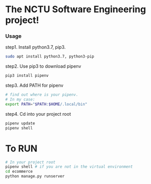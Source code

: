 # The NCTU Software Engineering project!
### Usage
step1. Install python3.7, pip3.
```bash
sudo apt install python3.7, python3-pip
```
step2. Use pip3 to download pipenv
```bash
pip3 install pipenv
```
step3. Add PATH for pipenv
```bash
# find out where is your pipenv.
# In my case:
export PATH="$PATH:$HOME/.local/bin"
``` 
step4. Cd into your project root
```bash
pipenv update
pipenv shell
```

# To RUN
```bash
# In your project root
pipenv shell # if you are not in the virtual environment 
cd ecommerce
python manage.py runserver
```